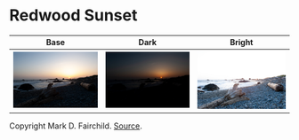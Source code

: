 # Redwood Sunset

| Base | Dark | Bright |
|:--:|:--:|:--:|
| ![base](6.jpg) | ![dark](3.jpg) | ![bright](9.jpg) |

Copyright Mark D. Fairchild. [Source](http://rit-mcsl.org/fairchild//HDR.html).